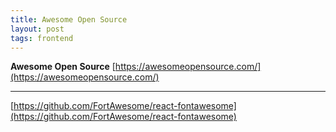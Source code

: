 ```yaml
---
title: Awesome Open Source
layout: post
tags: frontend
---
```


**Awesome Open Source**
[https://awesomeopensource.com/](https://awesomeopensource.com/)

* ****
[https://github.com/FortAwesome/react-fontawesome](https://github.com/FortAwesome/react-fontawesome)
